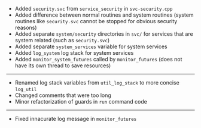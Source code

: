- Added `security.svc` from `service_security` in `svc-security.cpp`
- Added difference between normal routines and system routines (system routines like `security.svc` cannot be stopped for obvious security reasons)
- Added separate `system/security` directories in `svc/` for services that are system related (such as `security.svc`)
- Added separate `system_services` variable for system services
- Added `log_system` log stack for system services
- Added `monitor_system_futures` called by `monitor_futures` (does not have its own thread to save resources)

---
- Renamed log stack variables from `util_log_stack` to more concise `log_util`
- Changed comments that were too long
- Minor refactorization of guards in `run` command code

---
- Fixed innacurate log message in `monitor_futures`
